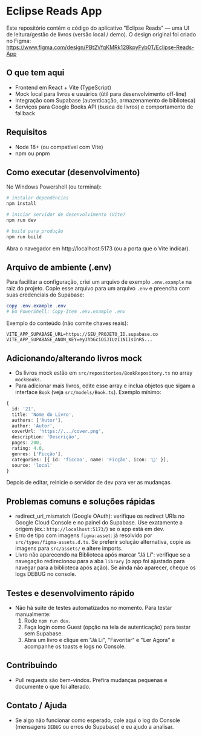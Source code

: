 
  # Eclipse Reads App

  Este repositório contém o código do aplicativo "Eclipse Reads" — uma UI de leitura/gestão de livros (versão local / demo). O design original foi criado no Figma: https://www.figma.com/design/PBt2VfqKMRk128kpyFyb0T/Eclipse-Reads-App

  ## O que tem aqui
  - Frontend em React + Vite (TypeScript)
  - Mock local para livros e usuários (útil para desenvolvimento off-line)
  - Integração com Supabase (autenticação, armazenamento de biblioteca)
  - Serviços para Google Books API (busca de livros) e comportamento de fallback

  ## Requisitos
  - Node 18+ (ou compatível com Vite)
  - npm ou pnpm

  ## Como executar (desenvolvimento)
  No Windows Powershell (ou terminal):

  ```powershell
  # instalar dependências
  npm install

  # iniciar servidor de desenvolvimento (Vite)
  npm run dev

  # build para produção
  npm run build
  ```

  Abra o navegador em http://localhost:5173 (ou a porta que o Vite indicar).

  ## Arquivo de ambiente (.env)
  Para facilitar a configuração, criei um arquivo de exemplo `.env.example` na raiz do projeto. Copie esse arquivo para um arquivo `.env` e preencha com suas credenciais do Supabase:

  ```powershell
  copy .env.example .env
  # Em PowerShell: Copy-Item .env.example .env
  ```

  Exemplo do conteúdo (não comite chaves reais):
  ```text
  VITE_APP_SUPABASE_URL=https://SEU_PROJETO_ID.supabase.co
  VITE_APP_SUPABASE_ANON_KEY=eyJhbGciOiJIUzI1NiIsInR5...
  ```

  ## Adicionando/alterando livros mock
  - Os livros mock estão em `src/repositories/BookRepository.ts` no array `mockBooks`.
  - Para adicionar mais livros, edite esse array e inclua objetos que sigam a interface `Book` (veja `src/models/Book.ts`). Exemplo mínimo:

  ```ts
  {
    id: '21',
    title: 'Nome do Livro',
    authors: ['Autor'],
    author: 'Autor',
    coverUrl: 'https://.../cover.png',
    description: 'Descrição',
    pages: 200,
    rating: 4.0,
    genres: ['Ficção'],
    categories: [{ id: 'ficcao', name: 'Ficção', icon: '📖' }],
    source: 'local'
  }
  ```

  Depois de editar, reinicie o servidor de dev para ver as mudanças.

  ## Problemas comuns e soluções rápidas
  - redirect_uri_mismatch (Google OAuth): verifique os redirect URIs no Google Cloud Console e no painel do Supabase. Use exatamente a origem (ex.: `http://localhost:5173/`) se o app está em dev.
  - Erro de tipo com imagens `figma:asset`: já resolvido por `src/types/figma-assets.d.ts`. Se preferir solução alternativa, copie as imagens para `src/assets/` e altere imports.
  - Livro não aparecendo na Biblioteca após marcar "Já Li": verifique se a navegação redirecionou para a aba `library` (o app foi ajustado para navegar para a biblioteca após ação). Se ainda não aparecer, cheque os logs DEBUG no console.

  ## Testes e desenvolvimento rápido
  - Não há suite de testes automatizados no momento. Para testar manualmente:
    1. Rode `npm run dev`.
    2. Faça login como Guest (opção na tela de autenticação) para testar sem Supabase.
    3. Abra um livro e clique em "Já Li", "Favoritar" e "Ler Agora" e acompanhe os toasts e logs no Console.

  ## Contribuindo
  - Pull requests são bem-vindos. Prefira mudanças pequenas e documente o que foi alterado.

  ## Contato / Ajuda
  - Se algo não funcionar como esperado, cole aqui o log do Console (mensagens `DEBUG` ou erros do Supabase) e eu ajudo a analisar.
